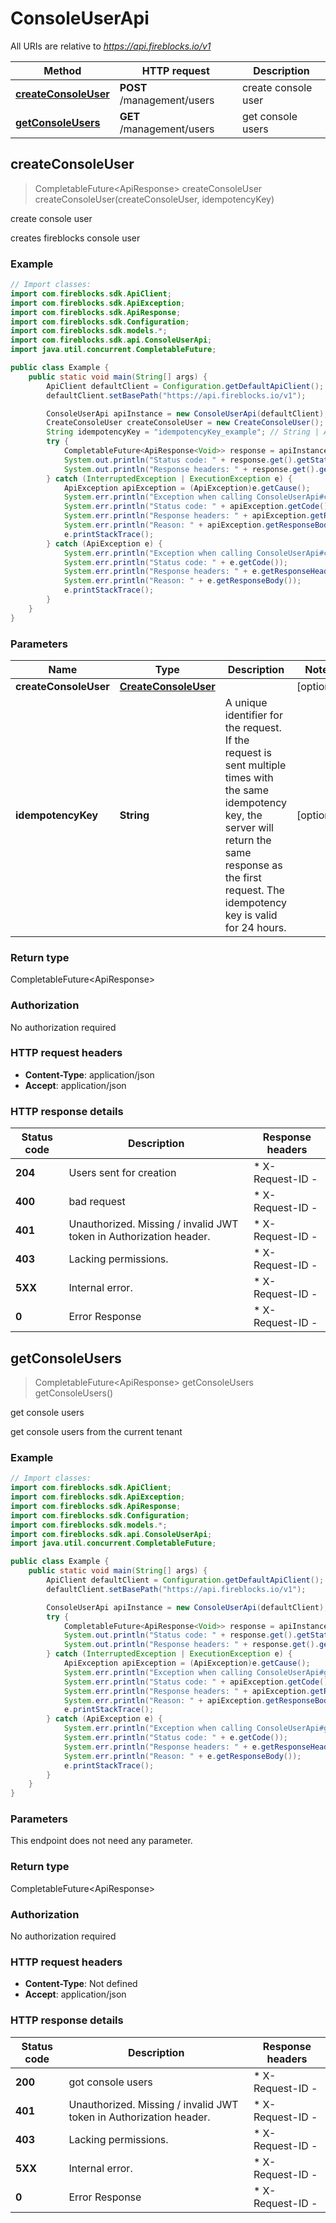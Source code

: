 # ConsoleUserApi

All URIs are relative to *https://api.fireblocks.io/v1*

| Method | HTTP request | Description |
|------------- | ------------- | -------------|
| [**createConsoleUser**](ConsoleUserApi.md#createConsoleUser) | **POST** /management/users | create console user |
| [**getConsoleUsers**](ConsoleUserApi.md#getConsoleUsers) | **GET** /management/users | get console users |



## createConsoleUser

> CompletableFuture<ApiResponse<Void>> createConsoleUser createConsoleUser(createConsoleUser, idempotencyKey)

create console user

creates fireblocks console user

### Example

```java
// Import classes:
import com.fireblocks.sdk.ApiClient;
import com.fireblocks.sdk.ApiException;
import com.fireblocks.sdk.ApiResponse;
import com.fireblocks.sdk.Configuration;
import com.fireblocks.sdk.models.*;
import com.fireblocks.sdk.api.ConsoleUserApi;
import java.util.concurrent.CompletableFuture;

public class Example {
    public static void main(String[] args) {
        ApiClient defaultClient = Configuration.getDefaultApiClient();
        defaultClient.setBasePath("https://api.fireblocks.io/v1");

        ConsoleUserApi apiInstance = new ConsoleUserApi(defaultClient);
        CreateConsoleUser createConsoleUser = new CreateConsoleUser(); // CreateConsoleUser | 
        String idempotencyKey = "idempotencyKey_example"; // String | A unique identifier for the request. If the request is sent multiple times with the same idempotency key, the server will return the same response as the first request. The idempotency key is valid for 24 hours.
        try {
            CompletableFuture<ApiResponse<Void>> response = apiInstance.createConsoleUser(createConsoleUser, idempotencyKey);
            System.out.println("Status code: " + response.get().getStatusCode());
            System.out.println("Response headers: " + response.get().getHeaders());
        } catch (InterruptedException | ExecutionException e) {
            ApiException apiException = (ApiException)e.getCause();
            System.err.println("Exception when calling ConsoleUserApi#createConsoleUser");
            System.err.println("Status code: " + apiException.getCode());
            System.err.println("Response headers: " + apiException.getResponseHeaders());
            System.err.println("Reason: " + apiException.getResponseBody());
            e.printStackTrace();
        } catch (ApiException e) {
            System.err.println("Exception when calling ConsoleUserApi#createConsoleUser");
            System.err.println("Status code: " + e.getCode());
            System.err.println("Response headers: " + e.getResponseHeaders());
            System.err.println("Reason: " + e.getResponseBody());
            e.printStackTrace();
        }
    }
}
```

### Parameters


| Name | Type | Description  | Notes |
|------------- | ------------- | ------------- | -------------|
| **createConsoleUser** | [**CreateConsoleUser**](CreateConsoleUser.md)|  | [optional] |
| **idempotencyKey** | **String**| A unique identifier for the request. If the request is sent multiple times with the same idempotency key, the server will return the same response as the first request. The idempotency key is valid for 24 hours. | [optional] |

### Return type


CompletableFuture<ApiResponse<Void>>

### Authorization

No authorization required

### HTTP request headers

- **Content-Type**: application/json
- **Accept**: application/json

### HTTP response details
| Status code | Description | Response headers |
|-------------|-------------|------------------|
| **204** | Users sent for creation |  * X-Request-ID -  <br>  |
| **400** | bad request |  * X-Request-ID -  <br>  |
| **401** | Unauthorized. Missing / invalid JWT token in Authorization header. |  * X-Request-ID -  <br>  |
| **403** | Lacking permissions. |  * X-Request-ID -  <br>  |
| **5XX** | Internal error. |  * X-Request-ID -  <br>  |
| **0** | Error Response |  * X-Request-ID -  <br>  |


## getConsoleUsers

> CompletableFuture<ApiResponse<Void>> getConsoleUsers getConsoleUsers()

get console users

get console users from the current tenant

### Example

```java
// Import classes:
import com.fireblocks.sdk.ApiClient;
import com.fireblocks.sdk.ApiException;
import com.fireblocks.sdk.ApiResponse;
import com.fireblocks.sdk.Configuration;
import com.fireblocks.sdk.models.*;
import com.fireblocks.sdk.api.ConsoleUserApi;
import java.util.concurrent.CompletableFuture;

public class Example {
    public static void main(String[] args) {
        ApiClient defaultClient = Configuration.getDefaultApiClient();
        defaultClient.setBasePath("https://api.fireblocks.io/v1");

        ConsoleUserApi apiInstance = new ConsoleUserApi(defaultClient);
        try {
            CompletableFuture<ApiResponse<Void>> response = apiInstance.getConsoleUsers();
            System.out.println("Status code: " + response.get().getStatusCode());
            System.out.println("Response headers: " + response.get().getHeaders());
        } catch (InterruptedException | ExecutionException e) {
            ApiException apiException = (ApiException)e.getCause();
            System.err.println("Exception when calling ConsoleUserApi#getConsoleUsers");
            System.err.println("Status code: " + apiException.getCode());
            System.err.println("Response headers: " + apiException.getResponseHeaders());
            System.err.println("Reason: " + apiException.getResponseBody());
            e.printStackTrace();
        } catch (ApiException e) {
            System.err.println("Exception when calling ConsoleUserApi#getConsoleUsers");
            System.err.println("Status code: " + e.getCode());
            System.err.println("Response headers: " + e.getResponseHeaders());
            System.err.println("Reason: " + e.getResponseBody());
            e.printStackTrace();
        }
    }
}
```

### Parameters

This endpoint does not need any parameter.

### Return type


CompletableFuture<ApiResponse<Void>>

### Authorization

No authorization required

### HTTP request headers

- **Content-Type**: Not defined
- **Accept**: application/json

### HTTP response details
| Status code | Description | Response headers |
|-------------|-------------|------------------|
| **200** | got console users |  * X-Request-ID -  <br>  |
| **401** | Unauthorized. Missing / invalid JWT token in Authorization header. |  * X-Request-ID -  <br>  |
| **403** | Lacking permissions. |  * X-Request-ID -  <br>  |
| **5XX** | Internal error. |  * X-Request-ID -  <br>  |
| **0** | Error Response |  * X-Request-ID -  <br>  |

